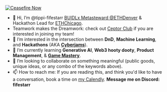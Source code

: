 [![Ceasefire Now](https://badge.techforpalestine.org/default)](https://techforpalestine.org/learn-more)

- 👋 Hi, I’m @tippi-fifestarr [BUIDLx Metasteward @ETHDenver](https://www.ethdenver.com/buidl/preparation-guide) & Hackathon Lead for [ETHChicago](https://www.ethchicago.xyz/#/about).
- Teamwork makes the Dreamwork: check out [Ceptor Club](https://github.com/ceptor-club) if you are interested in joining my team!
- 👀 I’m interested in the intersection between **DnD**, **Machine Learning**, and **Hackathons** (AKA [**Cyberjams**](https://www.youtube.com/watch?v=Qu6LKDAfDZI)).
- 🌱 I’m currently learning **Generative AI**, **Web3 hooty dooty**, **Product Management**, & [**Game Mastery**](https://thealexandrian.net/wordpress/50264/roleplaying-games/so-you-want-to-be-a-game-master-2).
- 💞️ I’m looking to collaborate on something meaningful (public goods, unique ideas, or any combo of the keywords above).
- 📫 How to reach me: If you are reading this, and think you'd like to have a conversation, book a time on [my Calendly](https://calendly.com/tippi-fifestarr/wingbird-meet).  **Message me on Discord: fifestarr**

<!---
tippi-fifestarr/tippi-fifestarr is a ✨ special ✨ repository because its `README.md` (this file) appears on your GitHub profile.
You can click the Preview link to take a look at your changes.
--->
